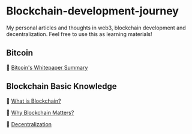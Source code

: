 # Blockchain-development-journey
My personal articles and thoughts in web3, blockchain development and decentralization. Feel free to use this as learning materials!

## Bitcoin
📖 [Bitcoin's Whitepaper Summary](https://github.com/koleenbp/blockchain-development-journey/blob/main/Bitcoin/Summary.md)
## Blockchain Basic Knowledge
📖 [What is Blockchain?](https://github.com/koleenbp/blockchain-development-journey/blob/main/What%20is%20Blockchain.md)

📖 [Why Blockchain Matters?](https://github.com/KBPsystem777/blockchain-development-journey/blob/main/Why%20Blockchain%20Matters.md)

📖 [Decentralization](https://github.com/KBPsystem777/blockchain-development-journey/blob/main/Decentralization.md)
